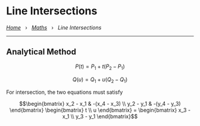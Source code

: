 # Line Intersections

*[Home](../README.md)* &nbsp; › &nbsp; 
*[Maths](./maths.md)* &nbsp; › &nbsp; 
*Line Intersections*

---

## Analytical Method

```math
P(t) = P_1 + t(P_2 - P_1)
```
```math
Q(u) = Q_1 + u(Q_2 - Q_1)
```

For intersection, the two equations must satisfy
```math
\begin{bmatrix}
x_2 - x_1 & -(x_4 - x_3) \\
y_2 - y_1 & -(y_4 - y_3)
\end{bmatrix}

\begin{bmatrix}
t \\ u
\end{bmatrix}
=
\begin{bmatrix}
x_3 - x_1 \\ y_3 - y_1
\end{bmatrix}
```


